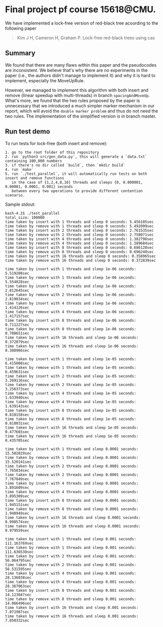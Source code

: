 # Final project pf course 15618@CMU.
We have implemented a lock-free version of red-black tree acoording to the following paper
> Kim J H, Cameron H, Graham P. Lock-free red-black trees using cas

## Summary
We found that there are many flaws within this paper and the pseudocodes are inconsistent. We believe 
that's why there are no experiments in the paper (i.e., the authors didn't manage to implement it) and
why it is hard to implement, especially the MoveUpRule.

However, we managed to implement this algorithm with both insert and remove (linear speedup with multi-threads)
in branch `spacingAndMoveUp`. What's more, we found that the two rules proposed by the paper is unnecessary
that we introduced a much simpler marker mechanism in our report, which will avoid the `double marker problem`
and thus do not need the two rules. The implementation of the simplified version is in branch master.

## Run test demo
To run tests for lock-free (both insert and remove):

    1. go to the root folder of this repository
    2. run `python3 src/gen_data.py`, this will generate a `data.txt` containing 100,000 numbers
    3. if there's no dir called `build`, then `mkdir build`
    4. run `make`
    5. run `./test_parallel`, it will automatically run tests on both insert and remove functions
       in the case of {1,2,4,8,16} threads and sleeps {0, 0.000001, 0.00001, 0.0001, 0.001} seconds
       between every two operations to provide different contention scenario.

Sample stdout:
```
bash-4.2$ ./test_parallel 
total_size: 100000
time taken by insert with 1 threads and sleep 0 seconds: 5.456105sec
time taken by remove with 1 threads and sleep 0 seconds: 5.492099sec
time taken by insert with 2 threads and sleep 0 seconds: 2.761535sec
time taken by remove with 2 threads and sleep 0 seconds: 2.758071sec
time taken by insert with 4 threads and sleep 0 seconds: 1.382796sec
time taken by remove with 4 threads and sleep 0 seconds: 1.389684sec
time taken by insert with 8 threads and sleep 0 seconds: 0.686128sec
time taken by remove with 8 threads and sleep 0 seconds: 0.696240sec
time taken by insert with 16 threads and sleep 0 seconds: 0.358965sec
time taken by remove with 16 threads and sleep 0 seconds: 0.372839sec

time taken by insert with 1 threads and sleep 1e-06 seconds: 5.519208sec
time taken by remove with 1 threads and sleep 1e-06 seconds: 5.554028sec
time taken by insert with 2 threads and sleep 1e-06 seconds: 2.812645sec
time taken by remove with 2 threads and sleep 1e-06 seconds: 2.819834sec
time taken by insert with 4 threads and sleep 1e-06 seconds: 1.414126sec
time taken by remove with 4 threads and sleep 1e-06 seconds: 1.417157sec
time taken by insert with 8 threads and sleep 1e-06 seconds: 0.711227sec
time taken by remove with 8 threads and sleep 1e-06 seconds: 0.708651sec
time taken by insert with 16 threads and sleep 1e-06 seconds: 0.372079sec
time taken by remove with 16 threads and sleep 1e-06 seconds: 0.388966sec

time taken by insert with 1 threads and sleep 1e-05 seconds: 6.415008sec
time taken by remove with 1 threads and sleep 1e-05 seconds: 6.459631sec
time taken by insert with 2 threads and sleep 1e-05 seconds: 3.269116sec
time taken by remove with 2 threads and sleep 1e-05 seconds: 3.256373sec
time taken by insert with 4 threads and sleep 1e-05 seconds: 1.633940sec
time taken by remove with 4 threads and sleep 1e-05 seconds: 1.639143sec
time taken by insert with 8 threads and sleep 1e-05 seconds: 0.810158sec
time taken by remove with 8 threads and sleep 1e-05 seconds: 0.818031sec
time taken by insert with 16 threads and sleep 1e-05 seconds: 0.477665sec
time taken by remove with 16 threads and sleep 1e-05 seconds: 0.435705sec

time taken by insert with 1 threads and sleep 0.0001 seconds: 15.502029sec
time taken by remove with 1 threads and sleep 0.0001 seconds: 15.520141sec
time taken by insert with 2 threads and sleep 0.0001 seconds: 7.765034sec
time taken by remove with 2 threads and sleep 0.0001 seconds: 7.767849sec
time taken by insert with 4 threads and sleep 0.0001 seconds: 3.891609sec
time taken by remove with 4 threads and sleep 0.0001 seconds: 3.895309sec
time taken by insert with 8 threads and sleep 0.0001 seconds: 1.945151sec
time taken by remove with 8 threads and sleep 0.0001 seconds: 1.948949sec
time taken by insert with 16 threads and sleep 0.0001 seconds: 0.998574sec
time taken by remove with 16 threads and sleep 0.0001 seconds: 0.979559sec

time taken by insert with 1 threads and sleep 0.001 seconds: 111.163769sec
time taken by remove with 1 threads and sleep 0.001 seconds: 111.636538sec
time taken by insert with 2 threads and sleep 0.001 seconds: 56.064795sec
time taken by remove with 2 threads and sleep 0.001 seconds: 56.531595sec
time taken by insert with 4 threads and sleep 0.001 seconds: 28.136038sec
time taken by remove with 4 threads and sleep 0.001 seconds: 28.367063sec
time taken by insert with 8 threads and sleep 0.001 seconds: 14.123047sec
time taken by remove with 8 threads and sleep 0.001 seconds: 14.066496sec
time taken by insert with 16 threads and sleep 0.001 seconds: 7.071987sec
time taken by remove with 16 threads and sleep 0.001 seconds: 7.050332sec
```
